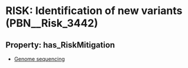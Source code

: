 # RISK: __Identification of new variants__ (PBN__Risk_3442)

## Property: has_RiskMitigation

* [Genome sequencing](PBN__Mitigation_2399)

